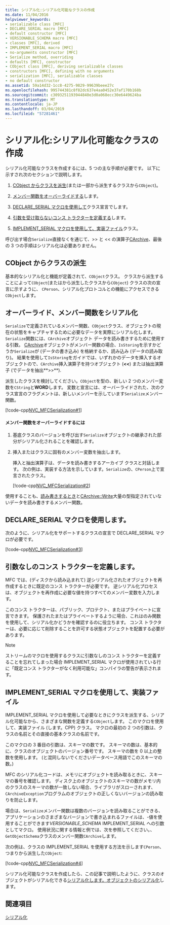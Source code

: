 ```yaml
---
title: シリアル化:シリアル化可能なクラスの作成
ms.date: 11/04/2016
helpviewer_keywords:
- serializable class [MFC]
- DECLARE_SERIAL macro [MFC]
- default constructor [MFC]
- VERSIONABLE_SCHEMA macro [MFC]
- classes [MFC], derived
- IMPLEMENT_SERIAL macro [MFC]
- no-arguments constructor [MFC]
- Serialize method, overriding
- defaults [MFC], constructor
- CObject class [MFC], deriving serializable classes
- constructors [MFC], defining with no arguments
- serialization [MFC], serializable classes
- no default constructor
ms.assetid: 59a14d32-1cc8-4275-9829-99639beee27c
ms.openlocfilehash: 995744381c8f82dc637e4aa0452e37af170b168b
ms.sourcegitcommit: c3093251193944840e3d0a068ecc30e6449624ba
ms.translationtype: MT
ms.contentlocale: ja-JP
ms.lasthandoff: 03/04/2019
ms.locfileid: "57281461"
---
```

# <a name="serialization-making-a-serializable-class"></a>シリアル化:シリアル化可能なクラスの作成

シリアル化可能なクラスを作成するには、5 つの主な手順が必要です。 以下に示すされ次のセクションで説明します。

1. [CObject からクラスを派生](#_core_deriving_your_class_from_cobject)(または一部から派生するクラスから`CObject`)。

1. [メンバー関数をオーバーライドする](#_core_overriding_the_serialize_member_function)します。

1. [DECLARE_SERIAL マクロを使用して](#_core_using_the_declare_serial_macro)クラス宣言でします。

1. [引数を受け取らないコンス トラクターを定義する](#_core_defining_a_constructor_with_no_arguments)します。

1. [IMPLEMENT_SERIAL マクロを使用して、実装ファイル](#_core_using_the_implement_serial_macro_in_the_implementation_file)クラス。

呼び出す場合`Serialize`直接なくを通じて、>> と << の演算子[CArchive](../mfc/reference/carchive-class.md)、最後の 3 つの手順はシリアル化は必要ありません。

##  <a name="_core_deriving_your_class_from_cobject"></a> CObject からクラスの派生

基本的なシリアル化と機能が定義されて、`CObject`クラス。 クラスから派生することによって`CObject`(またはから派生したクラスから`CObject`) クラスの次の宣言に示すように、 `CPerson`、シリアル化プロトコルとの機能にアクセスできる`CObject`します。

##  <a name="_core_overriding_the_serialize_member_function"></a> オーバーライド、メンバー関数をシリアル化

`Serialize`で定義されているメンバー関数、`CObject`クラス、オブジェクトの現在の状態をキャプチャするために必要なデータを実際にシリアル化します。 `Serialize`関数には、`CArchive`オブジェクト データを読み書きするために使用する引数。 [CArchive](../mfc/reference/carchive-class.md)オブジェクトがメンバー関数の場合、`IsStoring`を示すかどうか`Serialize`が (データの書き込み) を格納するか、読み込み (データの読み取り)。 結果を使用して`IsStoring`をガイドでは、いずれかのデータを挿入するオブジェクトので、`CArchive`挿入演算子を持つオブジェクト (**<\<**) または抽出演算子 (でデータを抽出**>>**).

派生したクラスを検討してください。`CObject`を型の、新しい 2 つのメンバー変数を`CString`と**WORD**します。 変数と宣言には、オーバーライドされた、次のクラス宣言のフラグメントは、新しいメンバーを示しています`Serialize`メンバー関数。

[!code-cpp[NVC_MFCSerialization#1](../mfc/codesnippet/cpp/serialization-making-a-serializable-class_1.h)]

#### <a name="to-override-the-serialize-member-function"></a>メンバー関数をオーバーライドするには

1. 基底クラスのバージョンを呼び出す`Serialize`オブジェクトの継承された部分がシリアル化されることを確認します。

1. 挿入またはクラスに固有のメンバー変数を抽出します。

   挿入と抽出演算子は、データを読み書きするアーカイブ クラスと対話します。 次の例は、実装する方法を示しています。`Serialize`の、`CPerson`上で宣言されたクラス。

   [!code-cpp[NVC_MFCSerialization#2](../mfc/codesnippet/cpp/serialization-making-a-serializable-class_2.cpp)]

使用することも、[読み書きするとき](../mfc/reference/carchive-class.md#read)と[CArchive::Write](../mfc/reference/carchive-class.md#write)大量の型指定されていないデータを読み書きするメンバー関数。

##  <a name="_core_using_the_declare_serial_macro"></a> DECLARE_SERIAL マクロを使用します。

次のように、シリアル化をサポートするクラスの宣言で DECLARE_SERIAL マクロが必要です。

[!code-cpp[NVC_MFCSerialization#3](../mfc/codesnippet/cpp/serialization-making-a-serializable-class_3.h)]

##  <a name="_core_defining_a_constructor_with_no_arguments"></a> 引数なしのコンス トラクターを定義します。

MFC では、(ディスクから読み込まれて) 逆シリアル化されたオブジェクトを再作成するときに既定のコンス トラクターが必要です。 逆シリアル化プロセスは、オブジェクトを再作成に必要な値を持つすべてのメンバー変数を入力します。

このコンス トラクターは、パブリック、プロテクト、またはプライベートに宣言できます。 保護されたまたはプライベートするように場合、これはのみ関数を使用して、シリアル化かどうかを確認するのに役立ちます。 コンス トラクターは、必要に応じて削除することを許可する状態オブジェクトを配置する必要があります。

> [!NOTE]
>  ストリームのマクロを使用するクラスに引数なしのコンス トラクターを定義することを忘れてしまった場合 IMPLEMENT_SERIAL マクロが使用されている行に「既定コンス トラクターがなく利用可能な」コンパイラの警告が表示されます。

##  <a name="_core_using_the_implement_serial_macro_in_the_implementation_file"></a> IMPLEMENT_SERIAL マクロを使用して、実装ファイル

IMPLEMENT_SERIAL マクロを使用して必要なときにクラスを派生する、シリアル化可能なから、さまざまな関数を定義する`CObject`します。 このマクロを使用して、実装ファイル (します。CPP) クラス。 マクロの最初の 2 つの引数は、クラスの名前とその直接の基本クラスの名前です。

このマクロの 3 番目の引数は、スキーマの数です。 スキーマの数は、基本的に、クラスのオブジェクトのバージョン番号です。 スキーマの数を 0 以上の整数を使用します。 (と混同しないでくださいデータベース用語でこのスキーマの数。)

MFC のシリアル化コードは、メモリにオブジェクトを読み取るときに、スキーマの番号を確認します。 ディスク上のオブジェクトのスキーマの数がメモリ内のクラスのスキーマの数が一致しない場合、ライブラリがスローされます、`CArchiveException`プログラムのオブジェクトの正しくないバージョンの読み取りを防止します。

場合は、`Serialize`メンバー関数は複数のバージョンを読み取ることができる、アプリケーションのさまざまなバージョンで書き込まれるファイルは、-値を使用することができます*VERSIONABLE_SCHEMA* IMPLEMENT_SERIAL への引数としてマクロ。 使用状況に関する情報と例では、次を参照してください。、`GetObjectSchema`クラスのメンバー関数`CArchive`します。

次の例は、クラスの IMPLEMENT_SERIAL を使用する方法を示します`CPerson`、つまりから派生した`CObject`:

[!code-cpp[NVC_MFCSerialization#4](../mfc/codesnippet/cpp/serialization-making-a-serializable-class_4.cpp)]

シリアル化可能なクラスを作成したら、この記事で説明したように、クラスのオブジェクトがシリアル化できる[シリアル化します。オブジェクトのシリアル化](../mfc/serialization-serializing-an-object.md)します。

## <a name="see-also"></a>関連項目

[シリアル化](../mfc/serialization-in-mfc.md)
